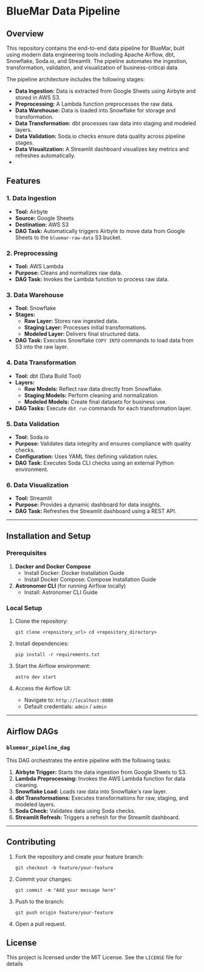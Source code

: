# BlueMar Data Pipeline

## Overview
This repository contains the end-to-end data pipeline for BlueMar, built using modern data engineering tools including Apache Airflow, dbt, Snowflake, Soda.io, and Streamlit. The pipeline automates the ingestion, transformation, validation, and visualization of business-critical data.

The pipeline architecture includes the following stages:
- **Data Ingestion:** Data is extracted from Google Sheets using Airbyte and stored in AWS S3.
- **Preprocessing:** A Lambda function preprocesses the raw data.
- **Data Warehouse:** Data is loaded into Snowflake for storage and transformation.
- **Data Transformation:** dbt processes raw data into staging and modeled layers.
- **Data Validation:** Soda.io checks ensure data quality across pipeline stages.
- **Data Visualization:** A Streamlit dashboard visualizes key metrics and refreshes automatically.
- 
Features
--------

### 1\. **Data Ingestion**

-   **Tool:** Airbyte
-   **Source:** Google Sheets
-   **Destination:** AWS S3
-   **DAG Task:** Automatically triggers Airbyte to move data from Google Sheets to the `bluemar-raw-data` S3 bucket.

### 2\. **Preprocessing**

-   **Tool:** AWS Lambda
-   **Purpose:** Cleans and normalizes raw data.
-   **DAG Task:** Invokes the Lambda function to process raw data.

### 3\. **Data Warehouse**

-   **Tool:** Snowflake
-   **Stages:**
    -   **Raw Layer:** Stores raw ingested data.
    -   **Staging Layer:** Processes initial transformations.
    -   **Modeled Layer:** Delivers final structured data.
-   **DAG Task:** Executes Snowflake `COPY INTO` commands to load data from S3 into the raw layer.

### 4\. **Data Transformation**

-   **Tool:** dbt (Data Build Tool)
-   **Layers:**
    -   **Raw Models:** Reflect raw data directly from Snowflake.
    -   **Staging Models:** Perform cleaning and normalization.
    -   **Modeled Models:** Create final datasets for business use.
-   **DAG Tasks:** Execute `dbt run` commands for each transformation layer.

### 5\. **Data Validation**

-   **Tool:** Soda.io
-   **Purpose:** Validates data integrity and ensures compliance with quality checks.
-   **Configuration:** Uses YAML files defining validation rules.
-   **DAG Task:** Executes Soda CLI checks using an external Python environment.

### 6\. **Data Visualization**

-   **Tool:** Streamlit
-   **Purpose:** Provides a dynamic dashboard for data insights.
-   **DAG Task:** Refreshes the Streamlit dashboard using a REST API.

* * * * *

Installation and Setup
----------------------

### Prerequisites

1.  **Docker and Docker Compose**
    -   Install Docker: Docker Installation Guide
    -   Install Docker Compose: Compose Installation Guide
2.  **Astronomer CLI** (for running Airflow locally)
    -   Install: Astronomer CLI Guide

### Local Setup

1.  Clone the repository:

    `git clone <repository_url>
    cd <repository_directory>`

2.  Install dependencies:

    `pip install -r requirements.txt`

3.  Start the Airflow environment:

    `astro dev start`

4.  Access the Airflow UI:

    -   Navigate to: `http://localhost:8080`
    -   Default credentials: `admin` / `admin`

* * * * *

Airflow DAGs
------------

### `bluemar_pipeline_dag`

This DAG orchestrates the entire pipeline with the following tasks:

1.  **Airbyte Trigger:** Starts the data ingestion from Google Sheets to S3.
2.  **Lambda Preprocessing:** Invokes the AWS Lambda function for data cleaning.
3.  **Snowflake Load:** Loads raw data into Snowflake's raw layer.
4.  **dbt Transformations:** Executes transformations for raw, staging, and modeled layers.
5.  **Soda Check:** Validates data using Soda checks.
6.  **Streamlit Refresh:** Triggers a refresh for the Streamlit dashboard.

* * * * *

Contributing
------------

1.  Fork the repository and create your feature branch:

    `git checkout -b feature/your-feature`

2.  Commit your changes:

    `git commit -m "Add your message here"`

3.  Push to the branch:

    `git push origin feature/your-feature`

4.  Open a pull request.


License
-------

This project is licensed under the MIT License. See the `LICENSE` file for details
